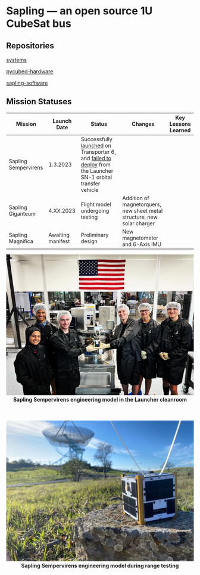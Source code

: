 # Sapling — an open source 1U CubeSat bus

## Repositories

[systems](https://github.com/stanford-ssi/sapling-systems)

[pycubed-hardware](https://github.com/stanford-ssi/pycubed-hardware)

[sapling-software](https://github.com/stanford-ssi/sapling-software)

## Mission Statuses

| Mission | Launch Date | Status | Changes | Key Lessons Learned |
| - | - | - | - | - |
| Sapling Sempervirens | 1.3.2023 | Successfully [launched](https://web.archive.org/web/20230217072805/https://news.satnews.com/2023/01/03/stanfords-sapling-sempervirens-smallsat-to-launch-on-the-spacex-transporter-6-mission/) on Transporter 6, and [failed to deploy](https://web.archive.org/web/20230217020855/https://www.launcherspace.com/updates/orbiter-sn1-mission-update) from the Launcher SN-1 orbital transfer vehicle| |
| Sapling Giganteum | 4.XX.2023 | Flight model undergoing testing | Addition of magnetorquers, new sheet metal structure, new solar charger | |
| Sapling Magnifica | Awaiting manifest | Preliminary design | New magnetometer and 6-Axis IMU | |

<p align="center">
  <img src="assets/sapling_sempervirens_cleanroom.jpeg" width="900"><br>
  <b> Sapling Sempervirens engineering model in the Launcher cleanroom </b><br>
  <br><br>
</p>

<p align="center">
  <img src="assets/sapling_sempervirens_range_test.jpeg" width="900"><br>
  <b> Sapling Sempervirens engineering model during range testing </b><br>
  <br><br>
</p>
